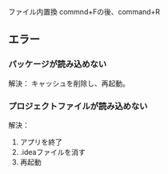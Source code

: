 ファイル内置換
    commnd+Fの後、command+R


## エラー
### パッケージが読み込めない
解決：
キャッシュを削除し、再起動。

### プロジェクトファイルが読み込めない
解決：
1. アプリを終了
2. .ideaファイルを消す
3. 再起動

